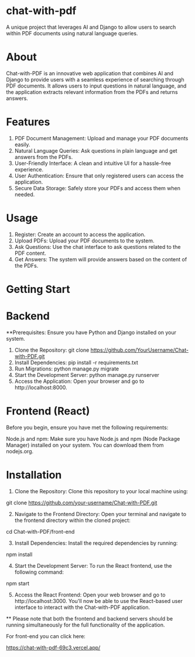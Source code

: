 # chat-with-pdf
A unique project that leverages AI and Django to allow users to search within PDF documents using natural language queries.

# About
Chat-with-PDF is an innovative web application that combines AI and Django to provide users with a seamless experience of searching through PDF documents. It allows users to input questions in natural language, and the application extracts relevant information from the PDFs and returns answers.

# Features
1. PDF Document Management: Upload and manage your PDF documents easily.
2. Natural Language Queries: Ask questions in plain language and get answers from the PDFs.
3. User-Friendly Interface: A clean and intuitive UI for a hassle-free experience.
4. User Authentication: Ensure that only registered users can access the application.
5. Secure Data Storage: Safely store your PDFs and access them when needed.

# Usage
1. Register: Create an account to access the application.
2. Upload PDFs: Upload your PDF documents to the system.
3. Ask Questions: Use the chat interface to ask questions related to the PDF content.
4. Get Answers: The system will provide answers based on the content of the PDFs.

# Getting Start
# Backend
**Prerequisites: Ensure you have Python and Django installed on your system.
1. Clone the Repository: git clone https://github.com/YourUsername/Chat-with-PDF.git
2. Install Dependencies: pip install -r requirements.txt
3. Run Migrations: python manage.py migrate
4. Start the Development Server: python manage.py runserver
5. Access the Application: Open your browser and go to http://localhost:8000.

# Frontend (React)
Before you begin, ensure you have met the following requirements:

Node.js and npm: Make sure you have Node.js and npm (Node Package Manager) installed on your system. You can download them from nodejs.org.

# Installation
1. Clone the Repository: Clone this repository to your local machine using:

git clone https://github.com/your-username/Chat-with-PDF.git

2. Navigate to the Frontend Directory: Open your terminal and navigate to the frontend directory within the cloned project:

cd Chat-with-PDF/front-end

3. Install Dependencies: Install the required dependencies by running:

npm install

4. Start the Development Server: To run the React frontend, use the following command:

npm start   

5. Access the React Frontend: Open your web browser and go to http://localhost:3000. You'll now be able to use the React-based user interface to interact with the Chat-with-PDF application.

** Please note that both the frontend and backend servers should be running simultaneously for the full functionality of the application.

For front-end you can click here:

https://chat-with-pdf-69c3.vercel.app/
